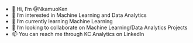 - 👋 Hi, I’m @NkamuoKen
- 👀 I’m interested in Machine Learning and Data Analytics
- 🌱 I’m currently learning Machine Learning
- 💞️ I’m looking to collaborate on Machine Learning/Data Analytics Projects
- 📫 You can reach me through KC Analytics on LinkedIn

<!---
NkamuoKen/NkamuoKen is a ✨ special ✨ repository because its `README.md` (this file) appears on your GitHub profile.
You can click the Preview link to take a look at your changes.
--->
